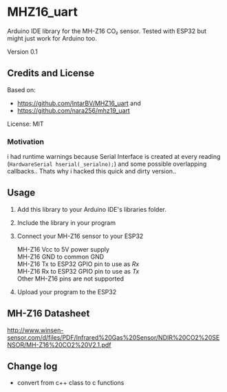 # MHZ16_uart

Arduino IDE library for the MH-Z16 CO₂ sensor. Tested with ESP32 but might just work for Arduino too.

Version 0.1

## Credits and License

Based on: 
* https://github.com/IntarBV/MHZ16_uart and
* https://github.com/nara256/mhz19_uart

License: MIT

### Motivation

i had runtime warnings because Serial Interface is created at every reading (`HardwareSerial hserial(_serialno);`) and some possible overlapping callbacks..
Thats why i hacked this quick and dirty version..

## Usage

1. Add this library to your Arduino IDE's libraries folder.
1. Include the library in your program
1. Connect your MH-Z16 sensor to your ESP32

    MH-Z16 Vcc to 5V power supply  
    MH-Z16 GND  to common GND  
    MH-Z16 Tx   to ESP32 GPIO pin to use as _Rx_  
    MH-Z16 Rx   to ESP32 GPIO pin to use as _Tx_  
    Other MH-Z16 pins are not supported
1. Upload your program to the ESP32



## MH-Z16 Datasheet

<http://www.winsen-sensor.com/d/files/PDF/Infrared%20Gas%20Sensor/NDIR%20CO2%20SENSOR/MH-Z16%20CO2%20V2.1.pdf>

## Change log

* convert from c++ class to c functions

